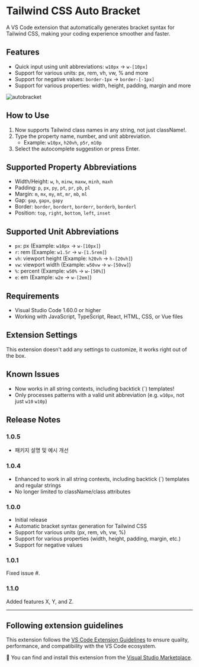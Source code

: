 # Tailwind CSS Auto Bracket

A VS Code extension that automatically generates bracket syntax for Tailwind CSS, making your coding experience smoother and faster.

## Features

- Quick input using unit abbreviations: `w10px` → `w-[10px]`
- Support for various units: px, rem, vh, vw, % and more
- Support for negative values: `border-1px` → `border-[-1px]`
- Support for various properties: width, height, padding, margin and more

![autobracket](https://github.com/user-attachments/assets/3fb365b2-1b20-4ae0-a62f-97cc250fc762)

## How to Use

1. Now supports Tailwind class names in any string, not just className!.
2. Type the property name, number, and unit abbreviation.
   - Example: `w10px`, `h20vh`, `p5r`, `m10p`
3. Select the autocomplete suggestion or press Enter.

## Supported Property Abbreviations

- Width/Height: `w`, `h`, `minw`, `maxw`, `minh`, `maxh`
- Padding: `p`, `px`, `py`, `pt`, `pr`, `pb`, `pl`
- Margin: `m`, `mx`, `my`, `mt`, `mr`, `mb`, `ml`
- Gap: `gap`, `gapx`, `gapy`
- Border: `border`, `bordert`, `borderr`, `borderb`, `borderl`
- Position: `top`, `right`, `bottom`, `left`, `inset`

## Supported Unit Abbreviations

- `px`: px (Example: `w10px` → `w-[10px]`)
- `r`: rem (Example: `w1.5r` → `w-[1.5rem]`)
- `vh`: viewport height (Example: `h20vh` → `h-[20vh]`)
- `vw`: viewport width (Example: `w50vw` → `w-[50vw]`)
- `%`: percent (Example: `w50%` → `w-[50%]`)
- `e`: em (Example: `w2e` → `w-[2em]`)

## Requirements

- Visual Studio Code 1.60.0 or higher
- Working with JavaScript, TypeScript, React, HTML, CSS, or Vue files

## Extension Settings

This extension doesn't add any settings to customize, it works right out of the box.

## Known Issues

- Now works in all string contexts, including backtick (`) templates!
- Only processes patterns with a valid unit abbreviation (e.g. `w10px`, not just `w10` `w10p`)

## Release Notes

### 1.0.5

- 패키지 설명 및 예시 개선

### 1.0.4

- Enhanced to work in all string contexts, including backtick (`) templates and regular strings
- No longer limited to className/class attributes

### 1.0.0

- Initial release
- Automatic bracket syntax generation for Tailwind CSS
- Support for various units (px, rem, vh, vw, %)
- Support for various properties (width, height, padding, margin, etc.)
- Support for negative values

### 1.0.1

Fixed issue #.

### 1.1.0

Added features X, Y, and Z.

---

## Following extension guidelines

This extension follows the [VS Code Extension Guidelines](https://code.visualstudio.com/api/references/extension-guidelines) to ensure quality, performance, and compatibility with the VS Code ecosystem.

🔗 You can find and install this extension from the [Visual Studio Marketplace](https://marketplace.visualstudio.com/items?itemName=GuardianK.tw-auto-bracket).
